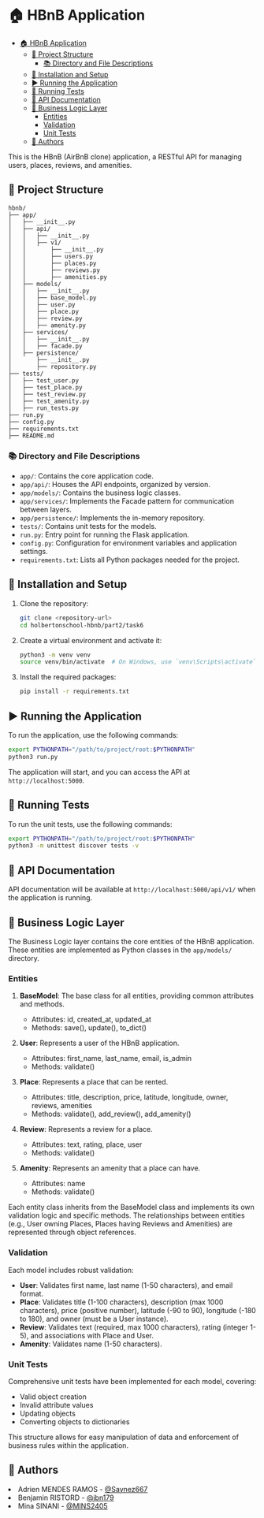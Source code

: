 # 🏠 HBnB Application

- [🏠 HBnB Application](#-hbnb-application)
  - [📁 Project Structure](#-project-structure)
    - [📚 Directory and File Descriptions](#-directory-and-file-descriptions)
  - [🚀 Installation and Setup](#-installation-and-setup)
  - [▶️ Running the Application](#️-running-the-application)
  - [🧪 Running Tests](#-running-tests)
  - [📖 API Documentation](#-api-documentation)
  - [🧠 Business Logic Layer](#-business-logic-layer)
    - [Entities](#entities)
    - [Validation](#validation)
    - [Unit Tests](#unit-tests)
  - [👥 Authors](#-authors)

This is the HBnB (AirBnB clone) application, a RESTful API for managing users, places, reviews, and amenities.

## 📁 Project Structure

```
hbnb/
├── app/
│   ├── __init__.py
│   ├── api/
│   │   ├── __init__.py
│   │   ├── v1/
│   │       ├── __init__.py
│   │       ├── users.py
│   │       ├── places.py
│   │       ├── reviews.py
│   │       ├── amenities.py
│   ├── models/
│   │   ├── __init__.py
│   │   ├── base_model.py
│   │   ├── user.py
│   │   ├── place.py
│   │   ├── review.py
│   │   ├── amenity.py
│   ├── services/
│   │   ├── __init__.py
│   │   ├── facade.py
│   ├── persistence/
│       ├── __init__.py
│       ├── repository.py
├── tests/
│   ├── test_user.py
│   ├── test_place.py
│   ├── test_review.py
│   ├── test_amenity.py
│   ├── run_tests.py
├── run.py
├── config.py
├── requirements.txt
├── README.md
```

### 📚 Directory and File Descriptions

- `app/`: Contains the core application code.
- `app/api/`: Houses the API endpoints, organized by version.
- `app/models/`: Contains the business logic classes.
- `app/services/`: Implements the Facade pattern for communication between layers.
- `app/persistence/`: Implements the in-memory repository.
- `tests/`: Contains unit tests for the models.
- `run.py`: Entry point for running the Flask application.
- `config.py`: Configuration for environment variables and application settings.
- `requirements.txt`: Lists all Python packages needed for the project.

## 🚀 Installation and Setup

1. Clone the repository:
   ```bash
   git clone <repository-url>
   cd holbertonschool-hbnb/part2/task6
   ```

2. Create a virtual environment and activate it:
   ```bash
   python3 -m venv venv
   source venv/bin/activate  # On Windows, use `venv\Scripts\activate`
   ```

3. Install the required packages:
   ```bash
   pip install -r requirements.txt
   ```

## ▶️ Running the Application

To run the application, use the following commands:

```bash
export PYTHONPATH="/path/to/project/root:$PYTHONPATH"
python3 run.py
```

The application will start, and you can access the API at `http://localhost:5000`.

## 🧪 Running Tests

To run the unit tests, use the following commands:

```bash
export PYTHONPATH="/path/to/project/root:$PYTHONPATH"
python3 -m unittest discover tests -v
```

## 📖 API Documentation

API documentation will be available at `http://localhost:5000/api/v1/` when the application is running.

## 🧠 Business Logic Layer

The Business Logic layer contains the core entities of the HBnB application. These entities are implemented as Python classes in the `app/models/` directory.

### Entities

1. **BaseModel**: The base class for all entities, providing common attributes and methods.
   - Attributes: id, created_at, updated_at
   - Methods: save(), update(), to_dict()

2. **User**: Represents a user of the HBnB application.
   - Attributes: first_name, last_name, email, is_admin
   - Methods: validate()

3. **Place**: Represents a place that can be rented.
   - Attributes: title, description, price, latitude, longitude, owner, reviews, amenities
   - Methods: validate(), add_review(), add_amenity()

4. **Review**: Represents a review for a place.
   - Attributes: text, rating, place, user
   - Methods: validate()

5. **Amenity**: Represents an amenity that a place can have.
   - Attributes: name
   - Methods: validate()

Each entity class inherits from the BaseModel class and implements its own validation logic and specific methods. The relationships between entities (e.g., User owning Places, Places having Reviews and Amenities) are represented through object references.

### Validation

Each model includes robust validation:

- **User**: Validates first name, last name (1-50 characters), and email format.
- **Place**: Validates title (1-100 characters), description (max 1000 characters), price (positive number), latitude (-90 to 90), longitude (-180 to 180), and owner (must be a User instance).
- **Review**: Validates text (required, max 1000 characters), rating (integer 1-5), and associations with Place and User.
- **Amenity**: Validates name (1-50 characters).

### Unit Tests

Comprehensive unit tests have been implemented for each model, covering:

- Valid object creation
- Invalid attribute values
- Updating objects
- Converting objects to dictionaries

This structure allows for easy manipulation of data and enforcement of business rules within the application.

## 👥 Authors

<li> Adrien MENDES RAMOS - <a href="https://github.com/Saynez667">@Saynez667</a></li>
<li> Benjamin RISTORD - <a href="https://github.com/jbn179">@jbn179</a></li>
<li> Mina SINANI - <a href="https://github.com/MINS2405">@MINS2405</a></li>
